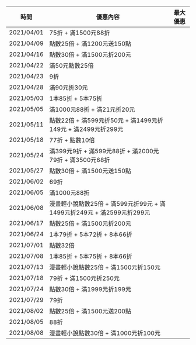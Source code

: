 | 時間 | 優惠內容 | 最大優惠 |
| ---- | -------- | -------- |
| 2021/04/01 | 75折 + 滿1500元88折 | |
| 2021/04/09 | 點數25倍 + 滿1200元送150點 | |
| 2021/04/16 | 點數30倍 + 滿1500元折200元 | |
| 2021/04/22 | 滿50元點數25倍 | |
| 2021/04/23 | 9折 | |
| 2021/04/28 | 滿90元折30元 | |
| 2021/05/03 | 1本85折 + 5本75折 | |
| 2021/05/05 | 滿1000元88折 + 滿21元折20元 | |
| 2021/05/11 | 點數22倍 + 滿599元折50元 + 滿1499元折149元 + 滿2499元折299元 | |
| 2021/05/18 | 77折 + 點數10倍 | |
| 2021/05/24 | 滿399元9折 + 滿599元88折 + 滿2000元79折 + 滿3500元68折 | |
| 2021/05/27 | 點數30倍 + 滿1500元送150點 | |
| 2021/06/02 | 69折 | |
| 2021/06/05 | 滿1000元88折 | |
| 2021/06/08 | 漫畫輕小說點數25倍 + 滿599元折99元 + 滿1499元折249元 + 滿2599元折299元 | |
| 2021/06/17 | 點數25倍 + 滿1500元折200元 | |
| 2021/06/24 | 1本79折 + 5本72折 + 8本66折 | |
| 2021/07/01 | 點數32倍 | |
| 2021/07/08 | 1本85折 + 5本75折 + 8本66折 | |
| 2021/07/13 | 漫畫輕小說點數25倍 + 滿1500元折150元 | |
| 2021/07/18 | 79折 + 滿1500元折250元 | |
| 2021/07/24 | 點數30倍 + 滿1999元折199元 | |
| 2021/07/29 | 79折 | |
| 2021/08/02 | 點數25倍 + 滿1500元送200點 | |
| 2021/08/05 | 88折 | |
| 2021/08/08 | 漫畫輕小說點數30倍 + 滿1000元折100元 | |
